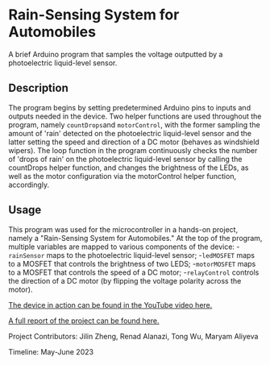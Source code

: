 # Rain-Sensing System for Automobiles

A brief Arduino program that samples the voltage outputted by a photoelectric liquid-level sensor.

## Description

The program begins by setting predetermined Arduino pins to inputs and outputs needed in the device. Two helper functions are used throughout the program, namely `countDrops`and `motorControl`, with the former sampling the amount of 'rain' detected on the photoelectric liquid-level sensor and the latter setting the speed and direction of a DC motor (behaves as windshield wipers). The loop function in the program continuously checks the number of 'drops of rain' on the photoelectric liquid-level sensor by calling the countDrops helper function, and changes the brightness of the LEDs, as well as the motor configuration via the motorControl helper function, accordingly.

## Usage

This program was used for the microcontroller in a hands-on project, namely a "Rain-Sensing System for Automobiles." At the top of the program, multiple variables are mapped to various components of the device: 
-`rainSensor`      maps to the photoelectric liquid-level sensor;
-`ledMOSFET`       maps to a MOSFET that controls the brightness of two LEDS;
-`motorMOSFET`     maps to a MOSFET that controls the speed of a DC motor;
-`relayControl`    controls the direction of a DC motor (by flipping the voltage polarity across the motor).

[The device in action can be found in the YouTube video here.](https://youtu.be/iX7MvlwBTv4)

[A full report of the project can be found here.](https://drive.google.com/file/d/1Iep5V_OFfq52zuf6BuwZ7WUe4qnY6N2o/view?usp=sharing)

Project Contributors:
Jilin Zheng,
Renad Alanazi,
Tong Wu,
Maryam Aliyeva

Timeline: May-June 2023
